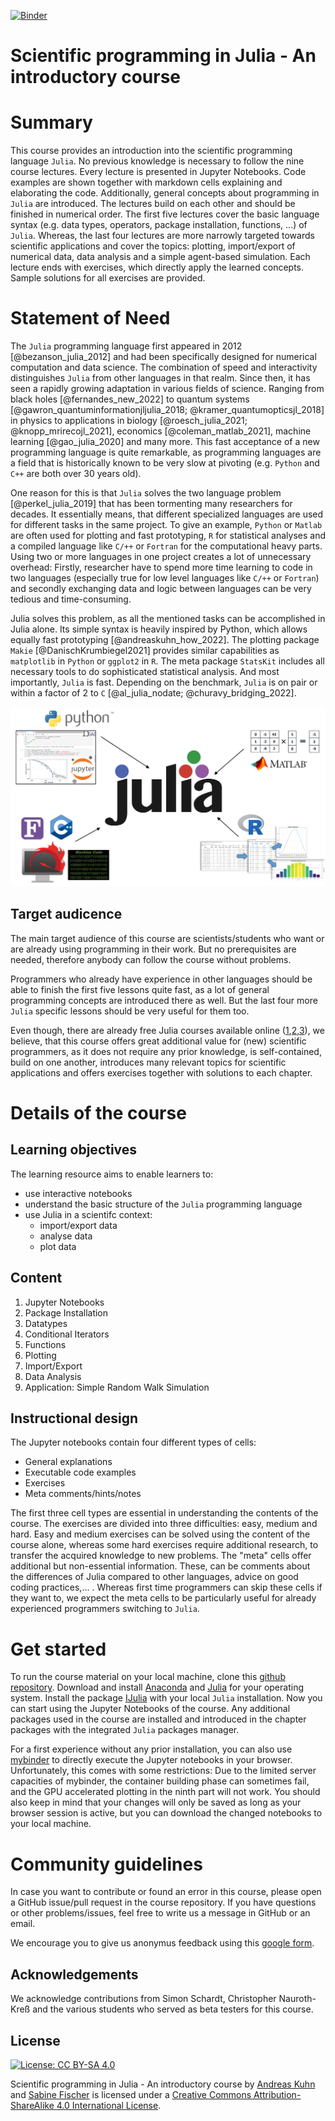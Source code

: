 
[![Binder](https://mybinder.org/badge_logo.svg)](https://mybinder.org/v2/gh/AndreasKuhn-ak/WS2022_Julia/HEAD)



# Scientific programming in Julia - An introductory course



# Summary
This course provides an introduction into the scientific programming language `Julia`. No previous knowledge is necessary to follow the nine course lectures. Every lecture is presented in Jupyter Notebooks. Code examples are shown together with markdown cells explaining and elaborating the code. Additionally, general concepts about programming in `Julia` are introduced. The lectures build on each other and should be finished in numerical order. The first five lectures cover the basic language syntax (e.g. data types, operators, package installation, functions, ...) of `Julia`. Whereas, the last four lectures are more narrowly targeted towards scientific applications and cover the topics: plotting, import/export of numerical data, data analysis and a simple agent-based simulation. Each lecture ends with exercises, which directly apply the learned concepts. Sample solutions for all exercises are provided. 


# Statement of Need 

The `Julia` programming language first appeared in 2012 [@bezanson_julia_2012] and had been specifically designed for numerical computation and data science. The combination of speed and interactivity distinguishes `Julia` from other languages in that realm. Since then, it has seen a rapidly growing adaptation in various fields of science. Ranging from black holes [@fernandes_new_2022] to quantum systems [@gawron_quantuminformationjljulia_2018; @kramer_quantumopticsjl_2018] in physics to applications in biology [@roesch_julia_2021; @knopp_mrirecojl_2021], economics [@coleman_matlab_2021], machine learning [@gao_julia_2020] and many more. This fast acceptance of a new programming language is quite remarkable, as programming languages are a field that is historically known to be very slow at pivoting (e.g. ``Python`` and ``C++`` are both over 30 years old). 
 
One reason for this is that ``Julia`` solves the two language problem [@perkel_julia_2019] that has been tormenting many researchers for decades. It essentially means, that different specialized languages are used for different tasks in the same project. To give an example, ``Python`` or ``Matlab`` are often used for plotting and fast prototyping, ``R`` for statistical analyses and a compiled language like ``C/++`` or ``Fortran`` for the computational heavy parts. Using two or more languages in one project creates a lot of unnecessary overhead: Firstly, researcher have to spend more time learning to code in two languages (especially true for low level languages like ``C/++`` or ``Fortran``) and secondly exchanging data and logic between languages can be very tedious and time-consuming.    

Julia solves this problem, as all the mentioned tasks can be accomplished in Julia alone. Its simple syntax is heavily inspired by Python, which allows equally fast prototyping [@andreaskuhn_how_2022]. The plotting package ``Makie`` [@DanischKrumbiegel2021] provides similar capabilities as ``matplotlib`` in ``Python`` or ``ggplot2`` in ``R``. The meta package ``StatsKit`` includes all necessary tools to do sophisticated statistical analysis. And most importantly, ``Julia`` is fast. Depending on the benchmark, ``Julia`` is on pair or within a factor of 2 to ``C`` [@al_julia_nodate; @churavy_bridging_2022]. 


![](Julia_all.png)



## Target audicence
The main target audience of this course are scientists/students who want or are already using programming in their work. But no prerequisites are needed, therefore anybody can follow the course without problems. 

Programmers who already have experience in other languages should be able to finish the first five lessons quite fast, as a lot of general programming concepts are introduced there as well. But the last four more `Julia` specific lessons should be very useful for them too.

Even though, there are already free Julia courses available online ([1](https://carpentries-incubator.github.io/julia-novice/),[2](https://www.datacamp.com/courses/introduction-to-julia),[3](https://juliaacademy.com/courses)), we believe, that this course offers great additional value for (new) scientific programmers, as it does not require any prior knowledge, is self-contained, build on one another, introduces many relevant topics for scientific applications and offers exercises together with solutions to each chapter. 



# Details of the course


## Learning objectives 
The learning resource aims to enable learners to:

* use interactive notebooks 
* understand the basic structure of the `Julia` programming language
* use Julia in a scientifc context:
    * import/export data
    * analyse data
    * plot data


## Content
1. Jupyter Notebooks
2. Package Installation
3. Datatypes
4. Conditional Iterators
5. Functions
6. Plotting
7. Import/Export 
8. Data Analysis
9. Application: Simple Random Walk Simulation 


## Instructional design
The Jupyter notebooks contain four different types of cells: 
- General explanations
- Executable code examples
- Exercises
- Meta comments/hints/notes

The first three cell types are essential in understanding the contents of the course. The exercises are divided into three difficulties: easy, medium and hard. Easy and medium exercises can be solved using the content of the course alone, whereas some hard exercises require additional research, to transfer the acquired knowledge to new problems.  The "meta" cells offer additional but non-essential information. These, can be comments about the differences of Julia compared to other languages, advice on good coding practices,... . Whereas first time programmers can skip these cells if they want to, we expect the meta cells to be particularly useful for already experienced programmers switching to ``Julia``.



# Get started 

To run the course material on your local machine, clone this [github repository]( https://github.com/AndreasKuhn-ak/WS2022_Julia). Download and install [Anaconda](https://www.anaconda.com/download#downloads) and [Julia](https://julialang.org/downloads/) for your operating system. Install the package [IJulia](https://datatofish.com/add-julia-to-jupyter/) with your local `Julia` installation. Now you can start using the Jupyter Notebooks of the course. Any additional packages used in the course are installed and introduced in the chapter packages with the integrated `Julia` packages manager.  
 
For a first experience without any prior installation, you can also use [mybinder](https://mybinder.org/v2/gh/AndreasKuhn-ak/WS2022_Julia/HEAD) to directly execute the Jupyter notebooks in your browser. Unfortunately, this comes with some restrictions: Due to the limited server capacities of mybinder, the container building phase can sometimes fail, and the GPU accelerated plotting in the ninth part will not work. You should also keep in mind that your changes will only be saved as long as your browser session is active, but you can download the changed notebooks to your local machine. 

# Community guidelines

In case you want to contribute or found an error in this course, please open a GitHub issue/pull request in the course repository. If you have questions or other problems/issues, feel free to write us a message in GitHub or an email.  

We encourage you to give us anonymus feedback using this [google form](https://docs.google.com/forms/d/e/1FAIpQLSd_gyiwqzYNADm88PXT4Xp6JlDAt0rR5s_2jZUXE2cJJmCEqQ/viewform?usp=sf_link).  
## Acknowledgements

We acknowledge contributions from Simon Schardt, Christopher Nauroth-Kreß and the various students who served as beta testers for this course. 
## License

[![License: CC BY-SA 4.0](https://img.shields.io/badge/License-CC%20BY--SA%204.0-lightgrey.svg)](http://creativecommons.org/licenses/by-sa/4.0/)

Scientific programming in Julia - An introductory course by [Andreas Kuhn](https://github.com/AndreasKuhn-ak) and [Sabine Fischer](https://github.com/scfischer) is licensed under a [Creative Commons Attribution-ShareAlike 4.0 International License](https://creativecommons.org/licenses/by-sa/4.0/).

